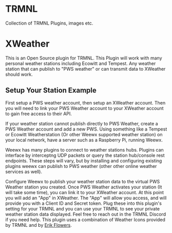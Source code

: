 # TRMNL
Collection of TRMNL Plugins, images etc.

# XWeather
This is an Open Source plugin for TRMNL.
This Plugin will work with many personal weather stations including Ecowitt and Tempest. 
Any weather station that can publish to "PWS weather" or can transmit data to XWeather should work. 

## Setup Your Station Example
First setup a PWS weather account, then setup an XWeather account.  Then you will need to link your PWS Weather account to your XWeather account to gain free access to their API. 

If your weather station cannot publish directly to PWS Weather, create a PWS Weather account and add a new PWS. 
Using something like a Tempest or Ecowitt Weatherstation (Or other Weewx supported weather station) on your local network, have a server such as a Raspberry Pi, running Weewx. 

Weewx has many plugins to connect to weather stations hubs.  Plugins can interface by interceptng UDP packets or query the station hub/console rest endpoints. These steps will vary, but by installing and configuring existing plugins weewx can publish to PWS weather (other other online weather services as well). 

Configure Weewx to publish your weather station data to the virtual PWS Weather station you created. Once PWS Weather activates your station (It will take some time), you can link it to your XWeather account. At this point you will add an "App" in XWeather. The "App" will allow you access, and will provide you with a Client ID and Secret token. Plug these into this plugin's setting for your TRMNL and you can use your TRMNL to see your private weather station data displayed. Feel free to reach out in the TRMNL Discord if you need help. This plugin uses a combination of Weather Icons provided by TRMNL and by <a href="https://github.com/erikflowers/weather-icons">Erik Flowers</a>.
